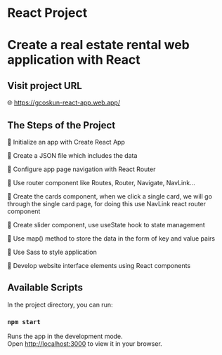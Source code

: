 # React Project 

# Create a real estate rental web application with React

## Visit project URL

🌐 https://gcoskun-react-app.web.app/

## The Steps of the Project

🌟 Initialize an app with Create React App

🌟 Create a JSON file which includes the data

🌟 Configure app page navigation with React Router

🌟 Use router component like Routes, Router, Navigate, NavLink...

🌟 Create the cards component, when we click a single card, we will go through the single card page, for doing this use NavLink react router component

🌟 Create slider component, use useState hook to state management

🌟 Use map() method to store the data in the form of key and value pairs

🌟 Use Sass to style application

🌟 Develop website interface elements using React components



## Available Scripts

In the project directory, you can run:

### `npm start`

Runs the app in the development mode.\
Open [http://localhost:3000](http://localhost:3000) to view it in your browser.





